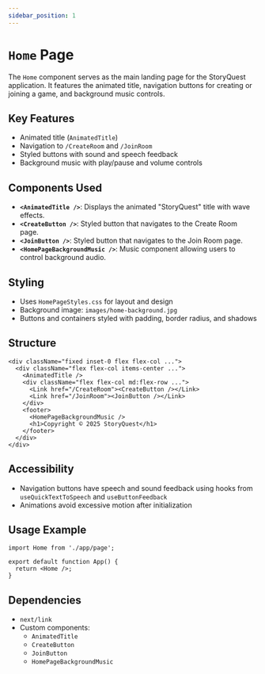 ```yaml
---
sidebar_position: 1
---
```


# `Home` Page
The `Home` component serves as the main landing page for the StoryQuest application. It features the animated title, navigation buttons for creating or joining a game, and background music controls.

## Key Features

- Animated title (`AnimatedTitle`)
- Navigation to `/CreateRoom` and `/JoinRoom`
- Styled buttons with sound and speech feedback
- Background music with play/pause and volume controls

## Components Used

- **`<AnimatedTitle />`**: Displays the animated "StoryQuest" title with wave effects.
- **`<CreateButton />`**: Styled button that navigates to the Create Room page.
- **`<JoinButton />`**: Styled button that navigates to the Join Room page.
- **`<HomePageBackgroundMusic />`**: Music component allowing users to control background audio.

## Styling

- Uses `HomePageStyles.css` for layout and design
- Background image: `images/home-background.jpg`
- Buttons and containers styled with padding, border radius, and shadows

## Structure

```tsx
<div className="fixed inset-0 flex flex-col ...">
  <div className="flex flex-col items-center ...">
    <AnimatedTitle />
    <div className="flex flex-col md:flex-row ...">
      <Link href="/CreateRoom"><CreateButton /></Link>
      <Link href="/JoinRoom"><JoinButton /></Link>
    </div>
    <footer>
      <HomePageBackgroundMusic />
      <h1>Copyright © 2025 StoryQuest</h1>
    </footer>
  </div>
</div>
```

## Accessibility

- Navigation buttons have speech and sound feedback using hooks from `useQuickTextToSpeech` and `useButtonFeedback`
- Animations avoid excessive motion after initialization

## Usage Example

```tsx
import Home from './app/page';

export default function App() {
  return <Home />;
}
```

## Dependencies

- `next/link`
- Custom components:
    - `AnimatedTitle`
    - `CreateButton`
    - `JoinButton`
    - `HomePageBackgroundMusic`
